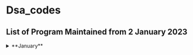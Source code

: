 # Dsa_codes

## List of Program Maintained from 2 January 2023


<details>
<summary>
**January**
</summary>


<details>
<summary>
02/01/2023
</summary>

- [Word Pattern](https://leetcode.com/problems/word-pattern/)  
- [Detect Capital](https://leetcode.com/problems/detect-capital/)
</details>

<details>
<summary>
03/01/2023
</summary>

- [Delete Column to Make Sorted](https://leetcode.com/problems/delete-columns-to-make-sorted/)
</details>

<details>
<summary>
04/01/2023
</summary>

- [Minimum Rounds to Complete All Tasks](https://leetcode.com/problems/minimum-rounds-to-complete-all-tasks/)
</details>

<details>
<summary>
05/01/2023
</summary>

- [Minimum Number of Arrows to Burst Balloons](https://leetcode.com/problems/minimum-number-of-arrows-to-burst-balloons/)
</details>

<details>
<summary>
06/01/2023
</summary>

- [Maximum Ice Cream Bars](https://leetcode.com/problems/maximum-ice-cream-bars/)
- [Minimum Hours of Training to Win a Competition](https://leetcode.com/problems/minimum-hours-of-training-to-win-a-competition/)
</details>

<details>
<summary>
07/01/2023
</summary>

- [Gas Station](https://leetcode.com/problems/gas-station/)
</details>

<details>
<summary>
08/01/2023
</summary>

- (Max Points on a Line)[https://leetcode.com/problems/max-points-on-a-line/]
</details>

      
      

</details>
